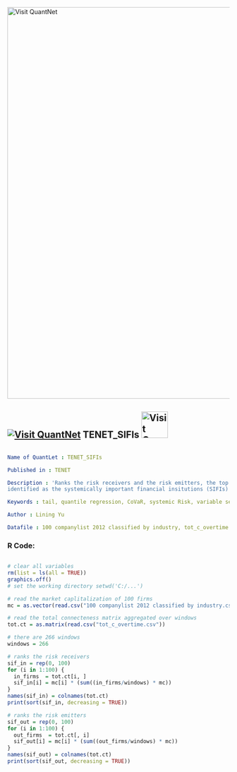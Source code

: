 
[<img src="https://github.com/QuantLet/Styleguide-and-FAQ/blob/master/pictures/banner.png" width="888" alt="Visit QuantNet">](http://quantlet.de/)

## [<img src="https://github.com/QuantLet/Styleguide-and-FAQ/blob/master/pictures/qloqo.png" alt="Visit QuantNet">](http://quantlet.de/) **TENET_SIFIs** [<img src="https://github.com/QuantLet/Styleguide-and-FAQ/blob/master/pictures/QN2.png" width="60" alt="Visit QuantNet 2.0">](http://quantlet.de/)

```yaml

Name of QuantLet : TENET_SIFIs

Published in : TENET

Description : 'Ranks the risk receivers and the risk emitters, the top ten firms of each group are
identified as the systemically important financial insitutions (SIFIs)'

Keywords : tail, quantile regression, CoVaR, systemic Risk, variable selection, dimension reduction

Author : Lining Yu

Datafile : 100 companylist 2012 classified by industry, tot_c_overtime.csv

```


### R Code:
```r

# clear all variables
rm(list = ls(all = TRUE))
graphics.off()
# set the working directory setwd('C:/...')

# read the market caplitalization of 100 firms
mc = as.vector(read.csv("100 companylist 2012 classified by industry.csv")[, 4])

# read the total connecteness matrix aggregated over windows
tot.ct = as.matrix(read.csv("tot_c_overtime.csv"))

# there are 266 windows
windows = 266

# ranks the risk receivers
sif_in = rep(0, 100)
for (i in 1:100) {
  in_firms  = tot.ct[i, ]
  sif_in[i] = mc[i] * (sum((in_firms/windows) * mc))
}
names(sif_in) = colnames(tot.ct)
print(sort(sif_in, decreasing = TRUE))

# ranks the risk emitters
sif_out = rep(0, 100)
for (i in 1:100) {
  out_firms  = tot.ct[, i]
  sif_out[i] = mc[i] * (sum((out_firms/windows) * mc))
}
names(sif_out) = colnames(tot.ct)
print(sort(sif_out, decreasing = TRUE)) 

```
